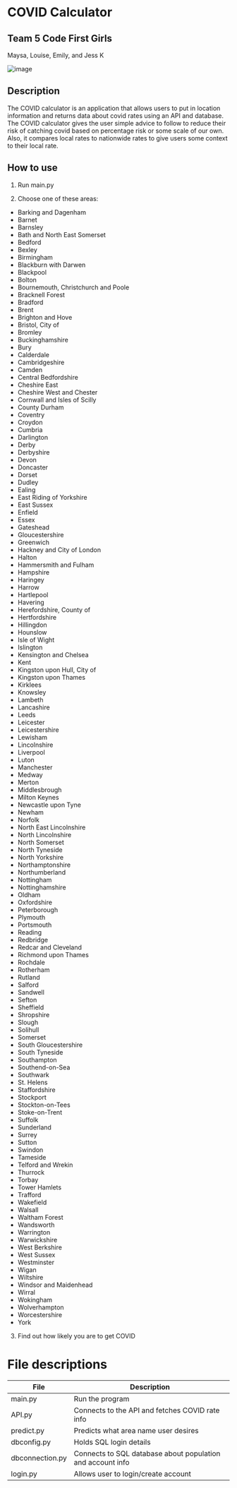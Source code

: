# COVID Calculator

## Team 5 Code First Girls
Maysa, Louise, Emily, and Jess K

![image](https://user-images.githubusercontent.com/83308735/180663618-639532f5-18b1-4b8b-9bff-473e6c09f40d.png)

## Description

The COVID calculator is an application that allows users to put in location information and returns data about covid rates using an API and database. The COVID calculator gives the user simple advice to follow to reduce their risk of catching covid based on percentage risk or some scale of our own. Also, it compares local rates to nationwide rates to give users some context to their local rate.

## How to use

1. Run main.py

2. Choose one of these areas:
* Barking and Dagenham
* Barnet
* Barnsley
* Bath and North East Somerset
* Bedford
* Bexley
* Birmingham
* Blackburn with Darwen
* Blackpool
* Bolton
* Bournemouth, Christchurch and Poole
* Bracknell Forest
* Bradford
* Brent
* Brighton and Hove
* Bristol, City of
* Bromley
* Buckinghamshire
* Bury
* Calderdale
* Cambridgeshire
* Camden
* Central Bedfordshire
* Cheshire East
* Cheshire West and Chester
* Cornwall and Isles of Scilly
* County Durham
* Coventry
* Croydon
* Cumbria
* Darlington
* Derby
* Derbyshire
* Devon
* Doncaster
* Dorset
* Dudley
* Ealing
* East Riding of Yorkshire
* East Sussex
* Enfield
* Essex
* Gateshead
* Gloucestershire
* Greenwich
* Hackney and City of London
* Halton
* Hammersmith and Fulham
* Hampshire
* Haringey
* Harrow
* Hartlepool
* Havering
* Herefordshire, County of
* Hertfordshire
* Hillingdon
* Hounslow
* Isle of Wight
* Islington
* Kensington and Chelsea
* Kent
* Kingston upon Hull, City of
* Kingston upon Thames
* Kirklees
* Knowsley
* Lambeth
* Lancashire
* Leeds
* Leicester
* Leicestershire
* Lewisham
* Lincolnshire
* Liverpool
* Luton
* Manchester
* Medway
* Merton
* Middlesbrough
* Milton Keynes
* Newcastle upon Tyne
* Newham
* Norfolk
* North East Lincolnshire
* North Lincolnshire
* North Somerset
* North Tyneside
* North Yorkshire
* Northamptonshire
* Northumberland
* Nottingham
* Nottinghamshire
* Oldham
* Oxfordshire
* Peterborough
* Plymouth
* Portsmouth
* Reading
* Redbridge
* Redcar and Cleveland
* Richmond upon Thames
* Rochdale
* Rotherham
* Rutland
* Salford
* Sandwell
* Sefton
* Sheffield
* Shropshire
* Slough
* Solihull
* Somerset
* South Gloucestershire
* South Tyneside
* Southampton
* Southend-on-Sea
* Southwark
* St. Helens
* Staffordshire
* Stockport
* Stockton-on-Tees
* Stoke-on-Trent
* Suffolk
* Sunderland
* Surrey
* Sutton
* Swindon
* Tameside
* Telford and Wrekin
* Thurrock
* Torbay
* Tower Hamlets
* Trafford
* Wakefield
* Walsall
* Waltham Forest
* Wandsworth
* Warrington
* Warwickshire
* West Berkshire
* West Sussex
* Westminster
* Wigan
* Wiltshire
* Windsor and Maidenhead
* Wirral
* Wokingham
* Wolverhampton
* Worcestershire
* York

3. Find out how likely you are to get COVID


# File descriptions

| File | Description |
| ------- | -------------------------- |
| main.py | Run the program |
| API.py | Connects to the API and fetches COVID rate info |
| predict.py | Predicts what area name user desires |
| dbconfig.py | Holds SQL login details |
| dbconnection.py | Connects to SQL database about population and account info |
| login.py | Allows user to login/create account |


